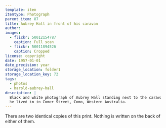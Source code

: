 ```yaml
---
template: item
itemtype: Photograph
parent_item: 87
title: Aubrey Hall in front of his caravan
author: 
images:
  - flickr: 50012154787
    caption: Full scan
  - flickr: 50011894526
    caption: Cropped
license: copyright
date: 1957-01-01
date_precision: year
storage_location: folder1
storage_location_key: 72
tags:
  - photos
  - harold-aubrey-hall
description: |
  Black and white photograph of Aubrey Hall standing next to the caravan
  he lived in in Comer Street, Como, Western Australia.
---
```


There are two identical copies of this print. Nothing is written on the back of either of them. 
